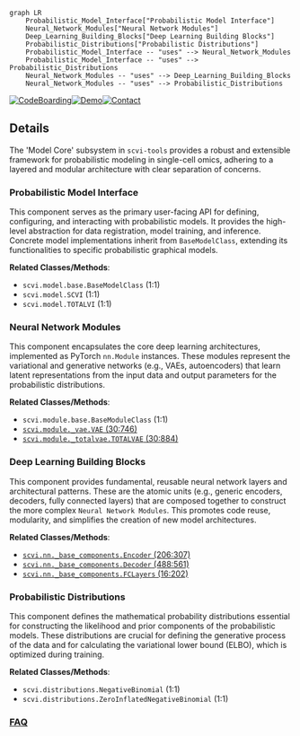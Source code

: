 ```mermaid
graph LR
    Probabilistic_Model_Interface["Probabilistic Model Interface"]
    Neural_Network_Modules["Neural Network Modules"]
    Deep_Learning_Building_Blocks["Deep Learning Building Blocks"]
    Probabilistic_Distributions["Probabilistic Distributions"]
    Probabilistic_Model_Interface -- "uses" --> Neural_Network_Modules
    Probabilistic_Model_Interface -- "uses" --> Probabilistic_Distributions
    Neural_Network_Modules -- "uses" --> Deep_Learning_Building_Blocks
    Neural_Network_Modules -- "uses" --> Probabilistic_Distributions
```

[![CodeBoarding](https://img.shields.io/badge/Generated%20by-CodeBoarding-9cf?style=flat-square)](https://github.com/CodeBoarding/CodeBoarding)[![Demo](https://img.shields.io/badge/Try%20our-Demo-blue?style=flat-square)](https://www.codeboarding.org/demo)[![Contact](https://img.shields.io/badge/Contact%20us%20-%20contact@codeboarding.org-lightgrey?style=flat-square)](mailto:contact@codeboarding.org)

## Details

The 'Model Core' subsystem in `scvi-tools` provides a robust and extensible framework for probabilistic modeling in single-cell omics, adhering to a layered and modular architecture with clear separation of concerns.

### Probabilistic Model Interface
This component serves as the primary user-facing API for defining, configuring, and interacting with probabilistic models. It provides the high-level abstraction for data registration, model training, and inference. Concrete model implementations inherit from `BaseModelClass`, extending its functionalities to specific probabilistic graphical models.


**Related Classes/Methods**:

- `scvi.model.base.BaseModelClass` (1:1)
- `scvi.model.SCVI` (1:1)
- `scvi.model.TOTALVI` (1:1)


### Neural Network Modules
This component encapsulates the core deep learning architectures, implemented as PyTorch `nn.Module` instances. These modules represent the variational and generative networks (e.g., VAEs, autoencoders) that learn latent representations from the input data and output parameters for the probabilistic distributions.


**Related Classes/Methods**:

- `scvi.module.base.BaseModuleClass` (1:1)
- <a href="https://github.com/scverse/scvi-tools/blob/main/src/scvi/module/_vae.py#L30-L746" target="_blank" rel="noopener noreferrer">`scvi.module._vae.VAE` (30:746)</a>
- <a href="https://github.com/scverse/scvi-tools/blob/main/src/scvi/module/_totalvae.py#L30-L884" target="_blank" rel="noopener noreferrer">`scvi.module._totalvae.TOTALVAE` (30:884)</a>


### Deep Learning Building Blocks
This component provides fundamental, reusable neural network layers and architectural patterns. These are the atomic units (e.g., generic encoders, decoders, fully connected layers) that are composed together to construct the more complex `Neural Network Modules`. This promotes code reuse, modularity, and simplifies the creation of new model architectures.


**Related Classes/Methods**:

- <a href="https://github.com/scverse/scvi-tools/blob/main/src/scvi/nn/_base_components.py#L206-L307" target="_blank" rel="noopener noreferrer">`scvi.nn._base_components.Encoder` (206:307)</a>
- <a href="https://github.com/scverse/scvi-tools/blob/main/src/scvi/nn/_base_components.py#L488-L561" target="_blank" rel="noopener noreferrer">`scvi.nn._base_components.Decoder` (488:561)</a>
- <a href="https://github.com/scverse/scvi-tools/blob/main/src/scvi/nn/_base_components.py#L16-L202" target="_blank" rel="noopener noreferrer">`scvi.nn._base_components.FCLayers` (16:202)</a>


### Probabilistic Distributions
This component defines the mathematical probability distributions essential for constructing the likelihood and prior components of the probabilistic models. These distributions are crucial for defining the generative process of the data and for calculating the variational lower bound (ELBO), which is optimized during training.


**Related Classes/Methods**:

- `scvi.distributions.NegativeBinomial` (1:1)
- `scvi.distributions.ZeroInflatedNegativeBinomial` (1:1)




### [FAQ](https://github.com/CodeBoarding/GeneratedOnBoardings/tree/main?tab=readme-ov-file#faq)